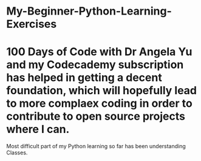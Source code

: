 # My-Beginner-Python-Learning-Exercises
# 100 Days of Code with Dr Angela Yu and my Codecademy subscription has helped in getting a decent foundation, which will hopefully lead to more complaex coding in order to contribute to open source projects where I can.
Most difficult part of my Python learning so far has been understanding Classes.